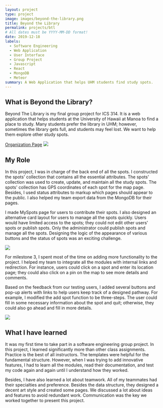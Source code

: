```yaml
---
layout: project
type: project
image: images/beyond-the-library.png
title: Beyond the Library
permalink: projects/btl
# All dates must be YYYY-MM-DD format!
date: 2019-12-18
labels:
  - Software Engineering
  - Web Application
  - User Interface
  - Group Project
  - Javascript
  - React
  - MongoDB
  - Meteor
summary: A Web Application that helps UHM students find study spots.
---
```

<h2>What is Beyond the Library?</h2>
Beyond The Library is my final group project for ICS 314. It is a web application that helps students at the University of Hawaii at Manoa to find a place to study. Many students prefer the library in UHM; however, sometimes the library gets full, and students may feel lost. We want to help them explore other study spots. 

[Organization Page](https://beyond-the-library.github.io/)
<img class="ui image" src="{{ site.baseurl }}/images/btl-landing.png">

<h2>My Role</h2>
In this project, I was in charge of the back end of all the spots. I constructed the spots' collection that contains all the essential attributes. The spots' collection was used to create, update, and maintain all the study spots. The spots' collection has GPS coordinates of each spot for the map page. Besides, I used status attributes to markup which pages should appear to the public. I also helped my team export data from the  MongoDB for their pages.

I made MySpots page for users to contribute their spots. I also designed an alternative card layout for users to manage all the spots quickly. Users would have limited access to the spots; they could not edit other users' spots or publish spots. Only the administrator could publish spots and manage all the spots. Designing the logic of the appearance of various buttons and the status of spots was an exciting challenge.

<img class="ui image" src="{{ site.baseurl }}/images/btl-allspots.png">

For milestone 3, I spent most of the time on adding more functionality to the project. I helped my team to integrate all the modules with internal links and redirection. For instance, users could click on a spot and enter its location page; they could also click on a pin on the map to see more details and comments. 

Based on the feedback from our testing users, I added several buttons and pop-up alerts with links to help users keep track of a designed pathway. For example, I modified the add spot function to be three-steps. The user could fill in some necessary information about the spot and quit; otherwise, they could also go ahead and fill in more details.

<img class="ui image" src="{{ site.baseurl }}/images/btl-addspot.png">

<h2>What I have learned</h2>

It was my first time to take part in a software engineering group project. In this project, I learned significantly more than other class assignments. Practice is the best of all instructors. The templates were helpful for the fundamental structure. However, when I was trying to add innovative features, I had to learn all the modules, read their documentation, and test my code again and again until I understand how they worked.

Besides, I have also learned a lot about teamwork. All of my teammates had their specialties and preference. Besides the data structure, they designed a decent art style and created some pages. We discussed a lot about ideas and features to avoid redundant work. Communication was the key we worked together to present this project.
